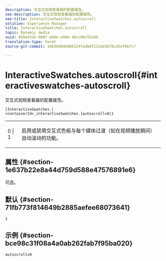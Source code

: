 ```yaml
---
description: 交互式视频查看器的配置属性。
seo-description: 交互式视频查看器的配置属性。
seo-title: InteractiveSwatches.autoscroll
solution: Experience Manager
title: InteractiveSwatches.autoscroll
topic: Dynamic media
uuid: 050e932b-089f-448e-a9de-38cc04c55a49
translation-type: tm+mt
source-git-commit: 16838d04b005224fad6df215ab5bf8c25ef86fc7

---
```



# InteractiveSwatches.autoscroll{#interactiveswatches-autoscroll}

交互式视频查看器的配置属性。

`[InteractiveSwatches.|<containerId>_interactiveSwatches.]autoscroll=0|1`

<table id="table_441553CD34C94A58A9D7CBF772DEDDB6"> 
 <tbody> 
  <tr> 
   <td colname="col1"> <p> <span class="codeph"> 0 | 1</span> </p> </td> 
   <td colname="col2"> <p> 启用或禁用交互式色板与每个媒体过渡（如在视频播放期间）自动滚动的功能。 </p> </td> 
  </tr> 
 </tbody> 
</table>

## 属性 {#section-1e637b22e8a44d759d588e47576891e6}

可选。

## 默认 {#section-71fb773f814649b2885aefee68073641}

`1`

## 示例 {#section-bce98c31f08a4a0ab262fab7f95ba020}

```
autoscroll=0
```

